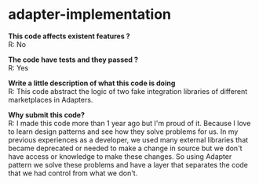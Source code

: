 # adapter-implementation

**This code affects existent features ?** <br />
R: No

**The code have tests and they passed ?** <br />
R: Yes

**Write a little description of what this code is doing** <br />
R: This code abstract the logic of two fake integration libraries of different marketplaces in Adapters.

**Why submit this code?** <br />
R: I made this code more than 1 year ago but I'm proud of it. Because I love to learn design patterns and see how they solve problems for us. In my previous experiences as a developer, we used many external libraries that became deprecated or needed to make a change in source but we don't have access or knowledge to make these changes. So using Adapter pattern we solve these problems and have a layer that separates the code that we had control from what we don't.
